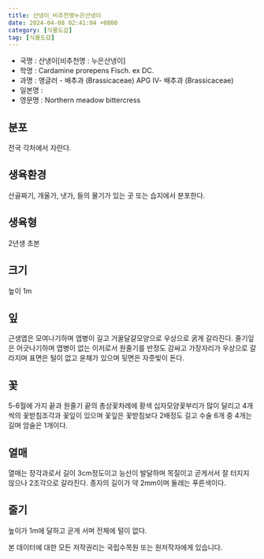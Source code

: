 ```yaml
---
title: 산냉이_비추천명누은산냉이
date: 2024-04-08 02:41:04 +0800
category: [식물도감]
tag: [식물도감]
---
```




- 국명 : 산냉이[비추천명 : 누은산냉이]
- 학명 : Cardamine prorepens Fisch. ex DC.
- 과명 : 앵글러 - 배추과 (Brassicaceae) APG Ⅳ- 배추과 (Brassicaceae)
- 일본명 : 
- 영문명 : Northern meadow bittercress


## 분포
전국 각처에서 자란다.
## 생육환경
산골짜기, 개울가, 냇가, 들의 물기가 있는 곳 또는 습지에서 분포한다.
## 생육형
2년생 초본
## 크기
높이 1m
## 잎
근생엽은 모여나기하며 엽병이 길고 거꿀달걀모양으로 우상으로 굵게 갈라진다. 줄기잎은 어긋나기하며 엽병이 없는 이저로서 원줄기를 반정도 감싸고 가장자리가 우상으로 갈라지며 표면은 털이 없고 윤채가 있으며 뒷면은 자줏빛이 돈다.
## 꽃
5-6월에 가지 끝과 원줄기 끝의 총상꽃차례에 황색 십자모양꽃부리가 많이 달리고 4개씩의 꽃받침조각과 꽃잎이 있으며 꽃잎은 꽃받침보다 2배정도 길고 수술 6개 중 4개는 길며 암술은 1개이다.
## 열매
열매는 장각과로서 길이 3cm정도이고 능선이 발달하며 목질이고 곧게서서 잘 터지지 않으나 2조각으로 갈라진다. 종자의 길이가 약 2mm이며 둘레는 푸른색이다.
## 줄기
높이가 1m에 달하고 곧게 서며 전체에 털이 없다.






본 데이터에 대한 모든 저작권리는 국립수목원 또는 원저작자에게 있습니다.
